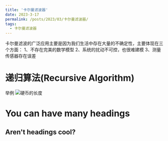 ```yaml
---
title: '卡尔曼滤波器'
date: 2023-3-17
permalink: /posts/2023/03/卡尔曼滤波器/
tags:
  - 卡尔曼滤波器
---
```


卡尔曼滤波的广泛应用主要是因为我们生活中存在大量的不确定性，主要体现在三个方面：
1、不存在完美的数学模型
2、系统的扰动不可控，也很难建模
3、测量传感器存在误差

递归算法(Recursive Algorithm)
======
举例
![硬币的长度](/images/)


You can have many headings
======

Aren't headings cool?
------
